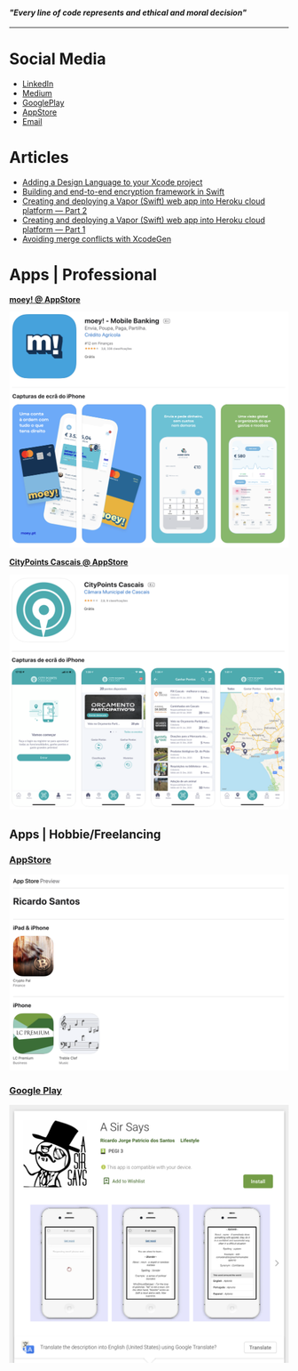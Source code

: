 #### _"Every line of code represents and ethical and moral decision"_

---

# Social Media

* [LinkedIn](https://www.linkedin.com/in/ricardopsantos/)
* [Medium](https://ricardojpsantos.medium.com/)
* [GooglePlay](https://play.google.com/store/apps/developer?id=Ricardo+Jorge+Patricio+dos+Santos)
* [AppStore](https://apps.apple.com/pt/developer/ricardo-santos/id1039475699)
* [Email](mailto:rjps.dev@gmail.com)

# Articles
* [Adding a Design Language to your Xcode project](https://ricardojpsantos.medium.com/adding-a-design-language-to-your-xcode-project-fef5be39bef7)
* [Building and end-to-end encryption framework in Swift](https://ricardojpsantos.medium.com/building-and-end-to-end-encryption-framework-in-swift-cff7c8909130)
* [Creating and deploying a Vapor (Swift) web app into Heroku cloud platform — Part 2](https://ricardojpsantos.medium.com/creating-and-deploying-a-vapor-swift-web-app-into-heroku-cloud-platform-part-2-2-da558a5779b7)
* [Creating and deploying a Vapor (Swift) web app into Heroku cloud platform — Part 1](https://ricardojpsantos.medium.com/deploying-a-vapor-swift-web-app-into-heroku-cloud-platform-part-1-2-69de939ce4d8)
* [Avoiding merge conflicts with XcodeGen](https://ricardojpsantos.medium.com/avoiding-merge-conflicts-with-xcodegen-a0e2a1647bcb)

# Apps | Professional 

__[moey! @ AppStore](https://apps.apple.com/pt/app/moey-mobile-banking/id1462060959)__

![Image](https://github.com/ricardopsantos/ricardopsantos/blob/master/images/appstore.moey.png)

__[CityPoints Cascais @ AppStore](https://apps.apple.com/pt/app/citypoints-cascais/id1287076258)__

![Image](https://github.com/ricardopsantos/ricardopsantos/blob/master/images/appstore.citypoints.png)

## Apps | Hobbie/Freelancing

### [AppStore](https://apps.apple.com/pt/developer/ricardo-santos/id1039475699)

![Image](https://github.com/ricardopsantos/ricardopsantos/blob/master/images/appstore.ricardo.png)

### [Google Play](https://play.google.com/store/apps/developer?id=Ricardo+Jorge+Patricio+dos+Santos)

![Image](https://github.com/ricardopsantos/ricardopsantos/blob/master/images/googleplay.ricardo.png)

